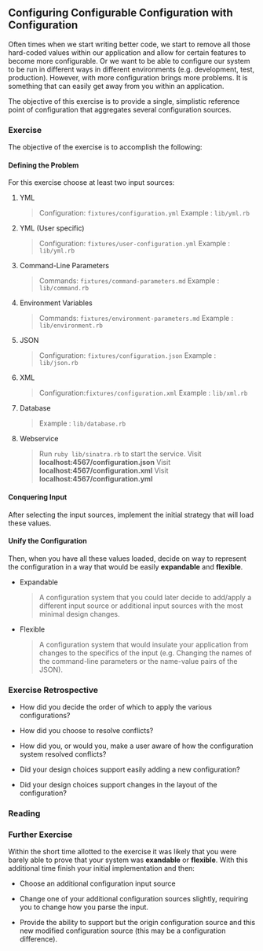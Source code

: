 ## Configuring Configurable Configuration with Configuration

Often times when we start writing better code, we start to remove all those
hard-coded values within our application and allow for certain features to
become more configurable. Or we want to be able to configure our system to be
run in different ways in different environments (e.g. development, test,
production). However, with more configuration brings more problems. It is
something that can easily get away from you within an application.

The objective of this exercise is to provide a single, simplistic reference
point of configuration that aggregates several configuration sources.

### Exercise

The objective of the exercise is to accomplish the following:

#### Defining the Problem

For this exercise choose at least two input sources:

1. YML

    > Configuration: `fixtures/configuration.yml`
    > Example      : `lib/yml.rb`

2. YML (User specific)

    > Configuration: `fixtures/user-configuration.yml`
    > Example      : `lib/yml.rb`
    
3. Command-Line Parameters

    > Commands: `fixtures/command-parameters.md`
    > Example : `lib/command.rb`
    
4. Environment Variables

    > Commands: `fixtures/environment-parameters.md`
    > Example : `lib/environment.rb`
    
5. JSON

    > Configuration: `fixtures/configuration.json`
    > Example      : `lib/json.rb`

6. XML

    > Configuration:`fixtures/configuration.xml`
    > Example      : `lib/xml.rb`
    
7. Database

    > Example      : `lib/database.rb`
    
8. Webservice

    > Run `ruby lib/sinatra.rb` to start the service.
    > Visit __localhost:4567/configuration.json__
    > Visit __localhost:4567/configuration.xml__
    > Visit __localhost:4567/configuration.yml__
    
#### Conquering Input

After selecting the input sources, implement the initial strategy that will load
these values. 

#### Unify the Configuration

Then, when you have all these values loaded, decide on way to
represent the configuration in a way that would be easily __expandable__ and
__flexible__.

* Expandable

    > A configuration system that you could later decide to add/apply a 
    > different input source or additional input sources with the most minimal
    > design changes. 

* Flexible

    > A configuration system that would insulate your application from changes
    > to the specifics of the input (e.g. Changing the names of the command-line
    > parameters or the name-value pairs of the JSON).


### Exercise Retrospective

* How did you decide the order of which to apply the various configurations?

* How did you choose to resolve conflicts?

* How did you, or would you, make a user aware of how the configuration system
  resolved conflicts?
  
* Did your design choices support easily adding a new configuration?

* Did your design choices support changes in the layout of the configuration?
  
### Reading


### Further Exercise

Within the short time allotted to the exercise it was likely that you were
barely able to prove that your system was __exandable__ or __flexible__. With
this additional time finish your initial implementation and then:

* Choose an additional configuration input source

* Change one of your additional configuration sources slightly, requiring you
  to change how you parse the input.
  
* Provide the ability to support but the origin configuration source and this
  new modified configuration source (this may be a configuration difference).